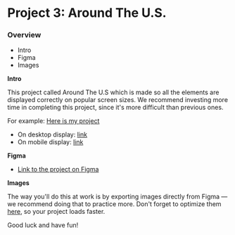 # Project 3: Around The U.S.

### Overview  

* Intro  
* Figma  
* Images  
  
**Intro**
  
This project called Around The U.S which is made so all the elements are displayed correctly on popular screen sizes. We recommend investing more time in completing this project, since it's more difficult than previous ones.  

For example: [Here is my project](https://anhbahumg.github.io/se_project_aroundtheus/)

- On desktop display: [link](https://github.com/AnhBaHumg/se_project_aroundtheus/blob/main/images/desktop.png)
- On mobile display: [link](https://github.com/AnhBaHumg/se_project_aroundtheus/blob/main/images/mobile.png)
  
**Figma**  
  
* [Link to the project on Figma](https://www.figma.com/file/ii4xxsJ0ghevUOcssTlHZv/Sprint-3%3A-Around-the-US?node-id=0%3A1)  
  
**Images**  
  
The way you'll do this at work is by exporting images directly from Figma — we recommend doing that to practice more. Don't forget to optimize them [here](https://tinypng.com/), so your project loads faster. 
  
Good luck and have fun!
